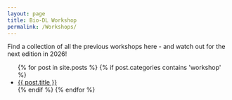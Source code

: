 ```yaml
---
layout: page
title: Bio-DL Workshop
permalink: /Workshops/
---
```


Find a collection of all the previous workshops here - and watch out for the next edition in 2026!

<ul>
  {% for post in site.posts %}
    {% if post.categories contains 'workshop' %}
      <li>
        <a href="{{ post.url }}">{{ post.title }}</a>
      </li>
    {% endif %}
  {% endfor %}
</ul>